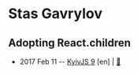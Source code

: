 # Stas Gavrylov

## Adopting React.children
- 2017 Feb 11 -- [KyivJS 9](https://www.youtube.com/watch?v=4-U2sEMPMR0&list=PLxw9RJPDS60rSfHr_srQ2xgqBgjeYBUhe&index=5) [en] | [:notebook:](http://slides.com/stasgavrylov/deck/fullscreen#/)  
